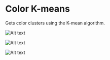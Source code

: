 # Color K-means

Gets color clusters using the K-mean algorithm.

![Alt text](http://i.imgur.com/SzxbPvg.jpg)

![Alt text](http://i.imgur.com/HKImP3w.jpg)

![Alt text](http://i.imgur.com/TIEPgoF.jpg)
